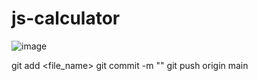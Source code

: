 # js-calculator

![image](https://user-images.githubusercontent.com/48222321/189669891-51ab693f-5e0e-4c7d-908a-45ff3e9985fa.png)


git add <file_name>
git commit -m "<message>"
git push origin main